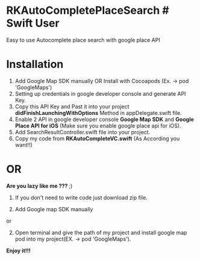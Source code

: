 # RKAutoCompletePlaceSearch # Swift User
Easy to use Autocomplete place search with google place API

# Installation

1. Add Google Map SDK manually OR Install with Cocoapods (Ex. -> pod 'GoogleMaps')
2. Setting up credentials in google developer console and generate API Key.
3. Copy this API Key and Past it into your project <B>didFinishLaunchingWithOptions</B> Method in appDelegate.swift file.
4. Enable 2 API in google developer console <B>Google Map SDK</B> and <B>Google Place API for iOS</B> (Make sure you enable google place api for iOS).
5. Add SearchResultController.swift file into your project.
6. Copy my code from <B>RKAutoCompleteVC.swift</B> (As According you want!!)

# OR

<B>Are you lazy like me ??? </B> ;)

1. If you don't need to write code just download zip file.

2. Add Google map SDK manually

or

2. Open terminal and give the path of my project and install google map pod into my project(EX. -> pod 'GoogleMaps').

<B>Enjoy it!!!</B>
